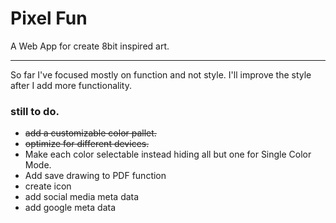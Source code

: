 # Pixel Fun
A Web App for create 8bit inspired art.
***
So far I've focused mostly on function and not style. I'll improve the style after I add more functionality.

### still to do.
* ~~add a customizable color pallet.~~
* ~~optimize for different devices.~~
* Make each color selectable instead hiding all but one for Single Color Mode.
* Add save drawing to PDF function
* create icon
* add social media meta data
* add google meta data